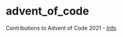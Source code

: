 # advent_of_code
Contributions to Advent of Code 2021 - <a href="https://adventofcode.com/2021/about">Info</a>
